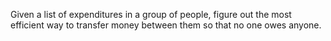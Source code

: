 Given a list of expenditures in a group of people, figure out the most efficient way to transfer money between them so that no one owes anyone.